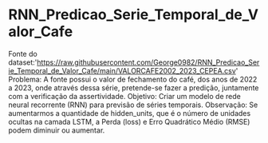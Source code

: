# RNN_Predicao_Serie_Temporal_de_Valor_Cafe
Fonte do dataset:'https://raw.githubusercontent.com/George0982/RNN_Predicao_Serie_Temporal_de_Valor_Cafe/main/VALORCAFE2002_2023_CEPEA.csv'
Problema: A fonte possui o valor de fechamento do café, dos anos de 2022 a 2023, onde através dessa série, pretende-se fazer a predição, juntamente com a verificação da assertividade.
Objetivo: Criar um modelo de rede neural recorrente (RNN) para previsão de séries temporais.
Observação: Se aumentarmos a quantidade de hidden_units, que é o número de unidades ocultas na camada LSTM, a Perda (loss) e Erro Quadrático Médio (RMSE) podem diminuir ou aumentar.
